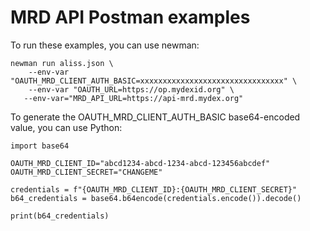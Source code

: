 # MRD API Postman examples

To run these examples, you can use newman:

```
newman run aliss.json \
    --env-var "OAUTH_MRD_CLIENT_AUTH_BASIC=xxxxxxxxxxxxxxxxxxxxxxxxxxxxxxxx" \
    --env-var "OAUTH_URL=https://op.mydexid.org" \
   --env-var="MRD_API_URL=https://api-mrd.mydex.org"
```

To generate the OAUTH_MRD_CLIENT_AUTH_BASIC base64-encoded value, you can use Python:

```
import base64

OAUTH_MRD_CLIENT_ID="abcd1234-abcd-1234-abcd-123456abcdef"
OAUTH_MRD_CLIENT_SECRET="CHANGEME"

credentials = f"{OAUTH_MRD_CLIENT_ID}:{OAUTH_MRD_CLIENT_SECRET}"
b64_credentials = base64.b64encode(credentials.encode()).decode()

print(b64_credentials)
```
